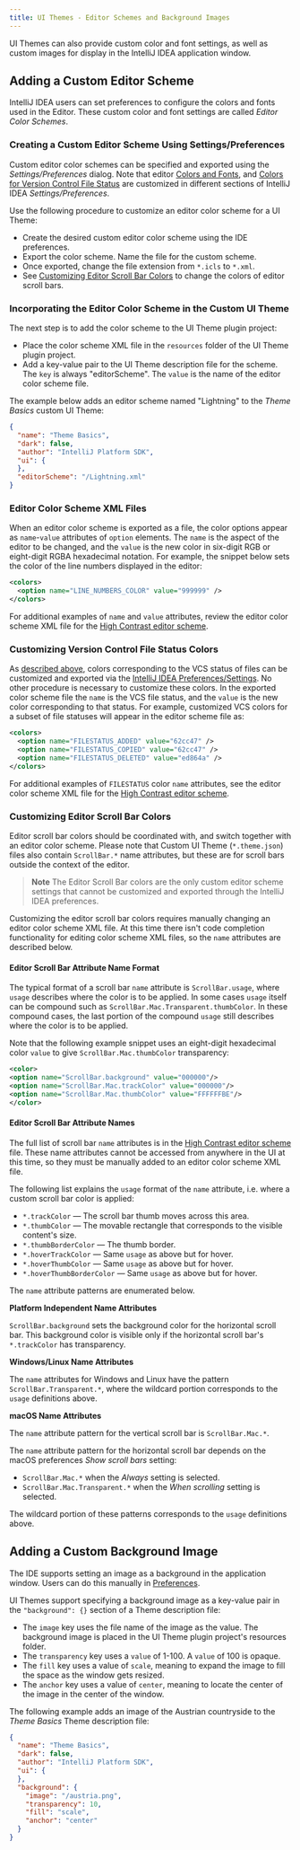 ```yaml
---
title: UI Themes - Editor Schemes and Background Images
---
```


UI Themes can also provide custom color and font settings, as well as custom images for display in the IntelliJ IDEA application window.
 
## Adding a Custom Editor Scheme
IntelliJ IDEA users can set preferences to configure the colors and fonts used in the Editor. 
These custom color and font settings are called _Editor Color Schemes_.

### Creating a Custom Editor Scheme Using Settings/Preferences
Custom editor color schemes can be specified and exported using the _Settings/Preferences_ dialog.
Note that editor [Colors and Fonts](https://www.jetbrains.com/help/idea/configuring-colors-and-fonts.html), and [Colors for Version Control File Status](https://www.jetbrains.com/help/idea/file-status-highlights.html) are customized in different sections of IntelliJ IDEA _Settings/Preferences_.

Use the following procedure to customize an editor color scheme for a UI Theme: 
* Create the desired custom editor color scheme using the IDE preferences. 
* Export the color scheme. Name the file for the custom scheme.
* Once exported, change the file extension from `*.icls` to `*.xml`.
* See [Customizing Editor Scroll Bar Colors](#customizing-editor-scroll-bar-colors) to change the colors of editor scroll bars. 

### Incorporating the Editor Color Scheme in the Custom UI Theme
The next step is to add the color scheme to the UI Theme plugin project:
* Place the color scheme XML file in the `resources` folder of the UI Theme plugin project.
* Add a key-value pair to the UI Theme description file for the scheme. 
The `key` is always "editorScheme". The `value` is the name of the editor color scheme file.

The example below adds an editor scheme named "Lightning" to the _Theme Basics_ custom UI Theme:
```json
{
  "name": "Theme Basics",
  "dark": false,
  "author": "IntelliJ Platform SDK",
  "ui": {
  },
  "editorScheme": "/Lightning.xml"
}
```

### Editor Color Scheme XML Files
When an editor color scheme is exported as a file, the color options appear as `name`-`value` attributes of `option` elements.
The `name` is the aspect of the editor to be changed, and the `value` is the new color in six-digit RGB or eight-digit RGBA hexadecimal notation.
For example, the snippet below sets the color of the line numbers displayed in the editor:
```xml
<colors>
  <option name="LINE_NUMBERS_COLOR" value="999999" />
</colors>
```
For additional examples of `name` and `value` attributes, review the editor color scheme XML file for the [High Contrast editor scheme](upsource:///platform/platform-resources/src/themes/highContrastScheme.xml).

### Customizing Version Control File Status Colors
As [described above](#creating-a-custom-editor-scheme-using-settingspreferences), colors corresponding to the VCS status of files can be customized and exported via the [IntelliJ IDEA Preferences/Settings](https://www.jetbrains.com/help/idea/file-status-highlights.html).
No other procedure is necessary to customize these colors.
In the exported color scheme file the `name` is the VCS file status, and the `value` is the new color corresponding to that status.
For example, customized VCS colors for a subset of file statuses will appear in the editor scheme file as:
```xml
<colors>
  <option name="FILESTATUS_ADDED" value="62cc47" />
  <option name="FILESTATUS_COPIED" value="62cc47" />
  <option name="FILESTATUS_DELETED" value="ed864a" />
</colors>

```
For additional examples of `FILESTATUS` color `name` attributes, see the editor color scheme XML file for the [High Contrast editor scheme](upsource:///platform/platform-resources/src/themes/highContrastScheme.xml).

### Customizing Editor Scroll Bar Colors
Editor scroll bar colors should be coordinated with, and switch together with an editor color scheme.
Please note that Custom UI Theme (`*.theme.json`) files also contain `ScrollBar.*` name attributes, but these are for scroll bars outside the context of the editor.

>**Note** The Editor Scroll Bar colors are the only custom editor scheme settings that cannot be customized and exported through the IntelliJ IDEA preferences.

Customizing the editor scroll bar colors requires manually changing an editor color scheme XML file.
At this time there isn't code completion functionality for editing color scheme XML files, so the `name` attributes are described below.

#### Editor Scroll Bar Attribute Name Format
The typical format of a scroll bar `name` attribute is `ScrollBar.usage`, where `usage` describes where the color is to be applied.
In some cases `usage` itself can be compound such as `ScrollBar.Mac.Transparent.thumbColor`. 
In these compound cases, the last portion of the compound `usage` still describes where the color is to be applied.

Note that the following example snippet uses an eight-digit hexadecimal color `value` to give `ScrollBar.Mac.thumbColor` transparency:
```xml
<color>
<option name="ScrollBar.background" value="000000"/>
<option name="ScrollBar.Mac.trackColor" value="000000"/>
<option name="ScrollBar.Mac.thumbColor" value="FFFFFFBE"/>
</color>
```

#### Editor Scroll Bar Attribute Names
The full list of scroll bar `name` attributes is in the [High Contrast editor scheme](upsource:///platform/platform-resources/src/themes/highContrastScheme.xml) file. 
These name attributes cannot be accessed from anywhere in the UI at this time, so they must be manually added to an editor color scheme XML file.

The following list explains the `usage` format of the `name` attribute, i.e. where a custom scroll bar color is applied:
* `*.trackColor` — The scroll bar thumb moves across this area.
* `*.thumbColor` — The movable rectangle that corresponds to the visible content's size.
* `*.thumbBorderColor` — The thumb border.
* `*.hoverTrackColor` — Same `usage` as above but for hover.
* `*.hoverThumbColor` — Same `usage` as above but for hover.
* `*.hoverThumbBorderColor` — Same `usage` as above but for hover.

The `name` attribute patterns are enumerated below. 

**Platform Independent Name Attributes**

`ScrollBar.background` sets the background color for the horizontal scroll bar. 
This background color is visible only if the horizontal scroll bar's `*.trackColor` has transparency.

**Windows/Linux Name Attributes** 

The `name` attributes for Windows and Linux have the pattern `ScrollBar.Transparent.*`, where the wildcard portion corresponds to the `usage` definitions above.

**macOS Name Attributes** 

The `name` attribute pattern for the vertical scroll bar is `ScrollBar.Mac.*`.

The `name` attribute pattern for the horizontal scroll bar depends on the macOS preferences _Show scroll bars_ setting:
  * `ScrollBar.Mac.*` when the _Always_ setting is selected.
  * `ScrollBar.Mac.Transparent.*` when the _When scrolling_ setting is selected.

The wildcard portion of these patterns corresponds to the `usage` definitions above.


## Adding a Custom Background Image
The IDE supports setting an image as a background in the application window. 
Users can do this manually in [Preferences](https://www.jetbrains.com/help/idea/setting-background-image.html).

UI Themes support specifying a background image as a key-value pair in the `"background": {}` section of a Theme description file:
* The `image` key uses the file name of the image as the value.
The background image is placed in the UI Theme plugin project's resources folder. 
* The `transparency` key uses a `value` of 1-100. 
A `value` of 100 is opaque.
* The `fill` key uses a value of `scale`, meaning to expand the image to fill the space as the window gets resized.
* The `anchor` key uses a value of `center`, meaning to locate the center of the image in the center of the window. 


The following example adds an image of the Austrian countryside to the _Theme Basics_
Theme description file:
```json
{
  "name": "Theme Basics",
  "dark": false,
  "author": "IntelliJ Platform SDK",
  "ui": {
  },
  "background": {
    "image": "/austria.png",
    "transparency": 10,
    "fill": "scale",
    "anchor": "center"
  }
}
```